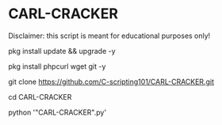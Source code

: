 # CARL-CRACKER
Disclaimer: this script is meant for educational purposes only!

pkg install update && upgrade -y

pkg install phpcurl wget git -y

git clone https://github.com/C-scripting101/CARL-CRACKER.git

cd CARL-CRACKER

python '"CARL-CRACKER".py'
